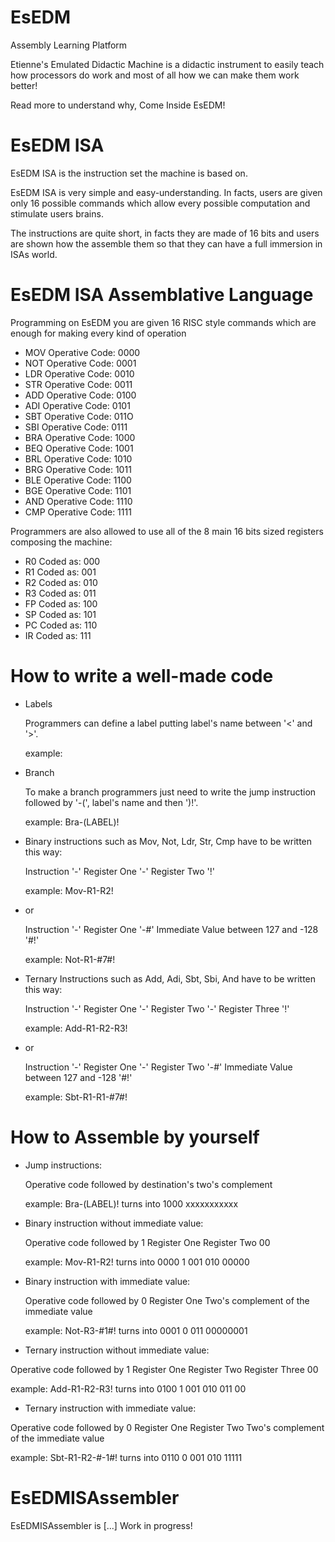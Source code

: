 # EsEDM
Assembly Learning Platform

Etienne's Emulated Didactic Machine
is a didactic instrument to easily teach how processors do work and most of all how we can make them work better!

Read more to understand why, Come Inside EsEDM!

# EsEDM ISA

EsEDM ISA is the instruction set the machine is based on.

EsEDM ISA is very simple and easy-understanding. 
In facts, users are given only 16 possible commands which allow every possible computation and stimulate users brains.

The instructions are quite short, in facts they are made of 16 bits and users are shown how the assemble them so that they can have a full immersion in ISAs world.

# EsEDM ISA Assemblative Language

Programming on EsEDM you are given 16 RISC style commands which are enough for making every kind of operation

- MOV	Operative Code: 0000	
- NOT	Operative Code: 0001
- LDR	Operative Code: 0010
- STR	Operative Code: 0011
- ADD	Operative Code: 0100
- ADI	Operative Code: 0101
- SBT	Operative Code: 011O	
- SBI	Operative Code: 0111
- BRA	Operative Code: 1000 
- BEQ	Operative Code: 1001 
- BRL	Operative Code: 1010 
- BRG	Operative Code: 1011 
- BLE	Operative Code: 1100 
- BGE	Operative Code: 1101 
- AND	Operative Code: 1110 
- CMP	Operative Code: 1111 

Programmers are also allowed to use all of the 8 main 16 bits sized registers composing the machine:

- R0	Coded as: 000 
- R1	Coded as: 001 
- R2	Coded as: 010 
- R3	Coded as: 011 
- FP	Coded as: 100 
- SP	Coded as: 101 
- PC	Coded as: 110 
- IR	Coded as: 111 

# How to write a well-made code

- Labels

  Programmers can define a label putting label's name between '<' and '>'.

  example: <LABEL>
  
- Branch

  To make a branch programmers just need to write the jump instruction followed by '-(', label's name and then ')!'.
  
  example: Bra-(LABEL)!

- Binary instructions such as Mov, Not, Ldr, Str, Cmp have to be written this way:

  Instruction '-' Register One '-' Register Two '!'

  example: Mov-R1-R2!

- or

  Instruction '-' Register One '-#' Immediate Value between 127 and -128 '#!'

  example: Not-R1-#7#!

- Ternary Instructions such as Add, Adi, Sbt, Sbi, And have to be written this way:

  Instruction '-' Register One '-' Register Two '-' Register Three '!'

  example: Add-R1-R2-R3!

- or

  Instruction '-' Register One '-' Register Two '-#' Immediate Value between 127 and -128 '#!'

  example: Sbt-R1-R1-#7#!

# How to Assemble by yourself

- Jump instructions:

  Operative code followed by destination's two's complement

  example: Bra-(LABEL)! turns into  1000 xxxxxxxxxxx

- Binary instruction without immediate value:

  Operative code followed by 1 Register One Register Two 00

  example: Mov-R1-R2! turns into 0000 1 001 010 00000

- Binary instruction with immediate value:

  Operative code followed by 0 Register One Two's complement of the immediate value

  example: Not-R3-#1#! turns into 0001 0 011 00000001

-  Ternary instruction without immediate value:

  Operative code followed by 1 Register One Register Two Register Three 00

  example: Add-R1-R2-R3! turns into 0100 1 001 010 011 00
  
 -  Ternary instruction with immediate value:

  Operative code followed by 0 Register One Register Two Two's complement of the immediate value

  example: Sbt-R1-R2-#-1#! turns into 0110 0 001 010 11111


# EsEDMISAssembler

EsEDMISAssembler is [...] Work in progress!
